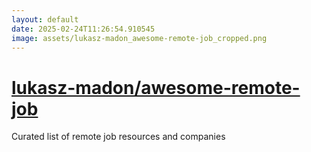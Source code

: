 ```yaml
---
layout: default
date: 2025-02-24T11:26:54.910545
image: assets/lukasz-madon_awesome-remote-job_cropped.png
---
```


# [lukasz-madon/awesome-remote-job](https://github.com/lukasz-madon/awesome-remote-job)

Curated list of remote job resources and companies

